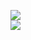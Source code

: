 [![](https://img.shields.io/badge/Made%20With-Github%20Spray-lightgrey.svg?style=for-the-badge&logo=github)](https://github.com/Annihil/github-spray#7189)  
[![](https://i.imgur.com/2DrTn0Z.gif)](https://github.com/Annihil/github-spray)